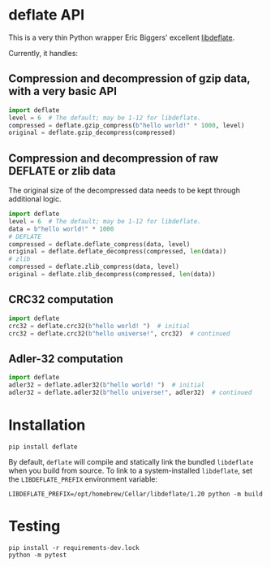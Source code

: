 # deflate API

This is a very thin Python wrapper Eric Biggers' excellent
[libdeflate](https://github.com/ebiggers/libdeflate).

Currently, it handles:

## Compression and decompression of gzip data, with a very basic API

```python
import deflate
level = 6  # The default; may be 1-12 for libdeflate.
compressed = deflate.gzip_compress(b"hello world!" * 1000, level)
original = deflate.gzip_decompress(compressed)
```

## Compression and decompression of raw DEFLATE or zlib data

The original size of the decompressed data needs to be kept through additional logic.

```python
import deflate
level = 6  # The default; may be 1-12 for libdeflate.
data = b"hello world!" * 1000
# DEFLATE
compressed = deflate.deflate_compress(data, level)
original = deflate.deflate_decompress(compressed, len(data))
# zlib
compressed = deflate.zlib_compress(data, level)
original = deflate.zlib_decompress(compressed, len(data))
```

## CRC32 computation

```python
import deflate
crc32 = deflate.crc32(b"hello world! ")  # initial
crc32 = deflate.crc32(b"hello universe!", crc32)  # continued
```

## Adler-32 computation

```python
import deflate
adler32 = deflate.adler32(b"hello world! ")  # initial
adler32 = deflate.adler32(b"hello universe!", adler32)  # continued
```

# Installation

`pip install deflate`

By default, `deflate` will compile and statically link the bundled `libdeflate` when you
build from source. To link to a system-installed `libdeflate`, set the
`LIBDEFLATE_PREFIX` environment variable:

```
LIBDEFLATE_PREFIX=/opt/homebrew/Cellar/libdeflate/1.20 python -m build
```

# Testing

```
pip install -r requirements-dev.lock
python -m pytest
```
